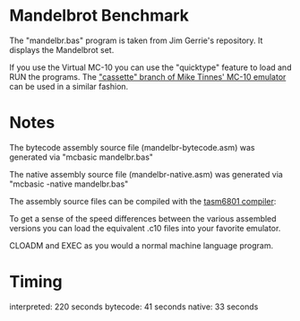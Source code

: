 
# Mandelbrot Benchmark

The "mandelbr.bas" program is taken from Jim Gerrie's repository.  It displays the Mandelbrot set.

If you use the Virtual MC-10 you can use the "quicktype" feature to load and RUN the programs.
The ["cassette" branch of Mike Tinnes' MC-10 emulator](https://github.com/gregdionne/mc-10) can be used in a similar fashion.


# Notes
The bytecode assembly source file (mandelbr-bytecode.asm) was generated via "mcbasic mandelbr.bas"

The native assembly source file (mandelbr-native.asm) was generated via "mcbasic -native mandelbr.bas"

The assembly source files can be compiled with the [tasm6801 compiler](https://github.com/gregdionne/tasm6801):

To get a sense of the speed differences between the various assembled versions you can load the equivalent .c10 files into your favorite emulator.

CLOADM and EXEC as you would a normal machine language program.

# Timing

interpreted: 220 seconds
bytecode:     41 seconds
native:       33 seconds
